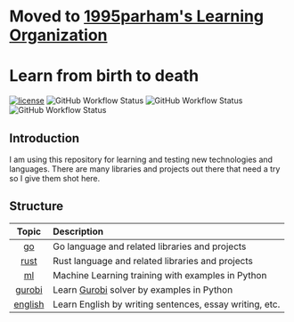 # Moved to [1995parham's Learning Organization](https://github.com/1995parham-learning)

# Learn from birth to death

[![license](https://img.shields.io/github/license/1995parham/Learning.svg?style=flat-square&logo=gnu)]()
![GitHub Workflow Status](https://img.shields.io/github/workflow/status/1995parham/learning/golang?label=golang&logo=github&style=flat-square)
![GitHub Workflow Status](https://img.shields.io/github/workflow/status/1995parham/learning/rust?label=rust&logo=github&style=flat-square)
![GitHub Workflow Status](https://img.shields.io/github/workflow/status/1995parham/learning/spell?label=english&logo=github&style=flat-square)


## Introduction

I am using this repository for learning and testing new technologies and languages.
There are many libraries and projects out there that need a try so I give them shot here.

## Structure

|        Topic        | Description                                                          |
| :-----------------: | :------------------------------------------------------------------- |
|      [go](go/)      | Go language and related libraries and projects                       |
|    [rust](rust/)    | Rust language and related libraries and projects                     |
|      [ml](ml/)      | Machine Learning training with examples in Python                    |
|  [gurobi](gurobi/)  | Learn [Gurobi](https://www.gurobi.com/) solver by examples in Python |
| [english](english/) | Learn English by writing sentences, essay writing, etc.              |
